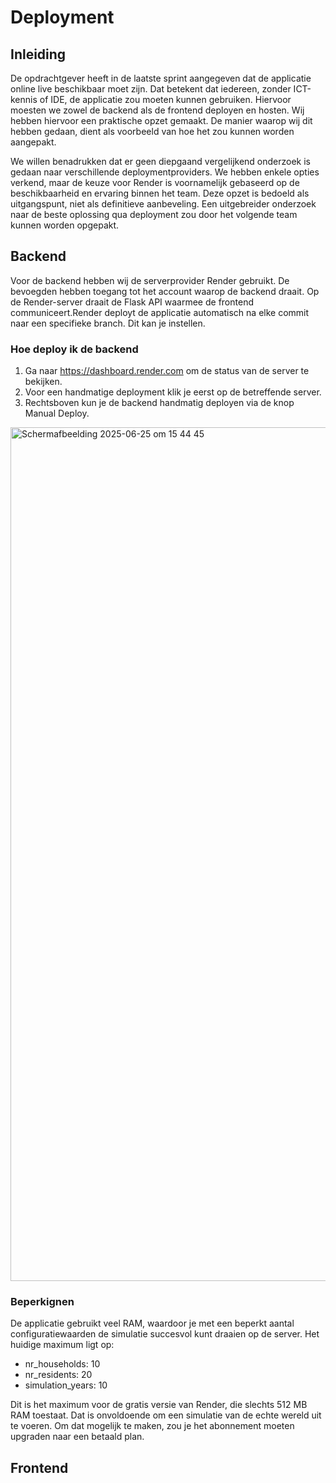 # Deployment

## Inleiding

De opdrachtgever heeft in de laatste sprint aangegeven dat de applicatie online live beschikbaar moet zijn. Dat betekent dat iedereen, zonder ICT-kennis of IDE, de applicatie zou moeten kunnen gebruiken. Hiervoor moesten we zowel de backend als de frontend deployen en hosten. Wij hebben hiervoor een praktische opzet gemaakt. De manier waarop wij dit hebben gedaan, dient als voorbeeld van hoe het zou kunnen worden aangepakt. 

We willen benadrukken dat er geen diepgaand vergelijkend onderzoek is gedaan naar verschillende deploymentproviders. We hebben enkele opties verkend, maar de keuze voor Render is voornamelijk gebaseerd op de beschikbaarheid en ervaring binnen het team. Deze opzet is bedoeld als uitgangspunt, niet als definitieve aanbeveling. Een uitgebreider onderzoek naar de beste oplossing qua deployment zou door het volgende team kunnen worden opgepakt.

## Backend

Voor de backend hebben wij de serverprovider Render gebruikt. De bevoegden hebben toegang tot het account waarop de backend draait. Op de Render-server draait de Flask API waarmee de frontend communiceert.Render deployt de applicatie automatisch na elke commit naar een specifieke branch. Dit kan je instellen.

### Hoe deploy ik de backend
1.	Ga naar https://dashboard.render.com om de status van de server te bekijken.
2.	Voor een handmatige deployment klik je eerst op de betreffende server.
3.	Rechtsboven kun je de backend handmatig deployen via de knop Manual Deploy.

<img width="1366" alt="Scherm­afbeelding 2025-06-25 om 15 44 45" src="https://github.com/user-attachments/assets/4864a9b8-7535-45e5-9b55-99ec1725ce6d" />

### Beperkignen
De applicatie gebruikt veel RAM, waardoor je met een beperkt aantal configuratiewaarden de simulatie succesvol kunt draaien op de server. Het huidige maximum ligt op:

- nr_households: 10
- nr_residents: 20
- simulation_years: 10

Dit is het maximum voor de gratis versie van Render, die slechts 512 MB RAM toestaat. Dat is onvoldoende om een simulatie van de echte wereld uit te voeren. Om dat mogelijk te maken, zou je het abonnement moeten upgraden naar een betaald plan.

## Frontend
